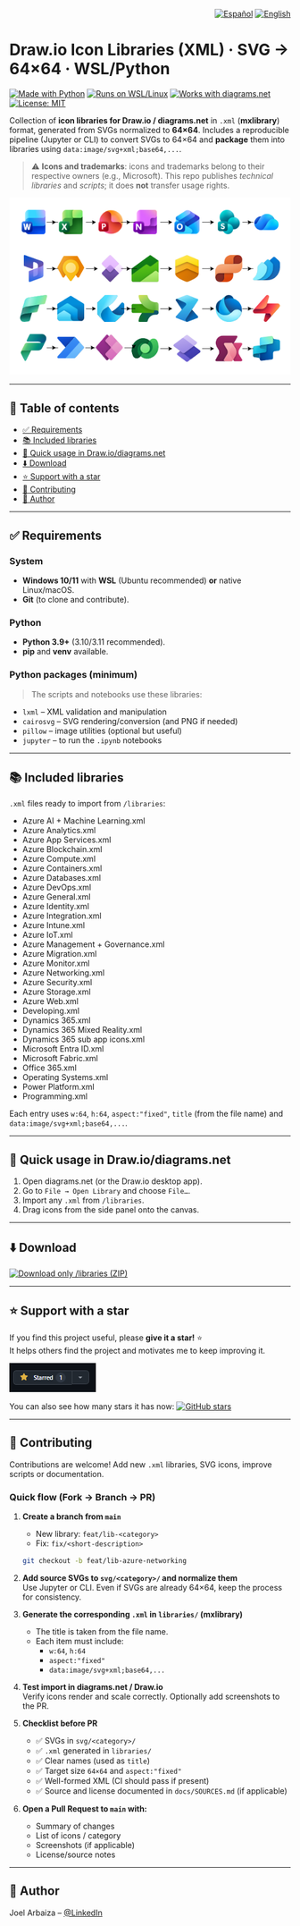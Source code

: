 <p align="right">
    <a href="README.md"><img src="https://img.shields.io/badge/lang-ES-red" alt="Español"></a>
    <a href="README.en.md"><img src="https://img.shields.io/badge/lang-EN-blue" alt="English"></a>
</p>

# Draw.io Icon Libraries (XML) · SVG → 64×64 · WSL/Python
[![Made with Python](https://img.shields.io/badge/Made%20with-Python-3776AB?logo=python&logoColor=white)](#)
[![Runs on WSL/Linux](https://img.shields.io/badge/WSL%20%2F%20Linux-supported-success)](#)
[![Works with diagrams.net](https://img.shields.io/badge/Works%20with-diagrams.net%20%2F%20Draw.io-brightgreen)](#)
[![License: MIT](https://img.shields.io/badge/License-MIT-yellow.svg)](LICENSE)

Collection of **icon libraries for Draw.io / diagrams.net** in `.xml` (**mxlibrary**) format, generated from SVGs normalized to **64×64**. Includes a reproducible pipeline (Jupyter or CLI) to convert SVGs to 64×64 and **package** them into libraries using `data:image/svg+xml;base64,...`.

> ⚠️ **Icons and trademarks**: icons and trademarks belong to their respective owners (e.g., Microsoft). This repo publishes *technical libraries* and *scripts*; it does **not** transfer usage rights.

![Optional banner](images/banner.png)

---

## 🧭 Table of contents

- [✅ Requirements](#requirements)
- [📚 Included libraries](#included-libraries)
- [🚀 Quick usage in Draw.io/diagrams.net](#quick-usage-in-drawiodiagramsnet)
- [⬇️ Download](#download)
- [⭐ Support with a star](#support-with-a-star)
- [🤝 Contributing](#contributing)
- [👤 Author](#author)

---

## ✅ Requirements

### System
- **Windows 10/11** with **WSL** (Ubuntu recommended) **or** native Linux/macOS.
- **Git** (to clone and contribute).

### Python
- **Python 3.9+** (3.10/3.11 recommended).
- **pip** and **venv** available.

### Python packages (minimum)
> The scripts and notebooks use these libraries:
- `lxml` – XML validation and manipulation
- `cairosvg` – SVG rendering/conversion (and PNG if needed)
- `pillow` – image utilities (optional but useful)
- `jupyter` – to run the `.ipynb` notebooks

---

## 📚 Included libraries

`.xml` files ready to import from `/libraries`:

- Azure AI + Machine Learning.xml
- Azure Analytics.xml
- Azure App Services.xml
- Azure Blockchain.xml
- Azure Compute.xml
- Azure Containers.xml
- Azure Databases.xml
- Azure DevOps.xml
- Azure General.xml
- Azure Identity.xml
- Azure Integration.xml
- Azure Intune.xml
- Azure IoT.xml
- Azure Management + Governance.xml
- Azure Migration.xml
- Azure Monitor.xml
- Azure Networking.xml
- Azure Security.xml
- Azure Storage.xml
- Azure Web.xml
- Developing.xml
- Dynamics 365.xml
- Dynamics 365 Mixed Reality.xml
- Dynamics 365 sub app icons.xml
- Microsoft Entra ID.xml
- Microsoft Fabric.xml
- Office 365.xml
- Operating Systems.xml
- Power Platform.xml
- Programming.xml

Each entry uses `w:64`, `h:64`, `aspect:"fixed"`, `title` (from the file name) and `data:image/svg+xml;base64,...`.

---

## 🚀 Quick usage in Draw.io/diagrams.net

1. Open diagrams.net (or the Draw.io desktop app).
2. Go to `File → Open Library` and choose `File…`.
3. Import any `.xml` from `/libraries`.
4. Drag icons from the side panel onto the canvas.

---

## ⬇️ Download

[![Download only /libraries (ZIP)](https://img.shields.io/badge/Descargar--solo--/libraries-ZIP-brightgreen)](https://download-directory.github.io/?url=https://github.com/joelarbaiza/drawio-icon-libraries/tree/main/libraries)

---

## ⭐ Support with a star

If you find this project useful, please **give it a star!** ⭐  
It helps others find the project and motivates me to keep improving it.

[![Give me a star on GitHub](images/starred.png)](https://github.com/joelarbaiza/drawio-icon-libraries)

You can also see how many stars it has now:
[![GitHub stars](https://img.shields.io/github/stars/joelarbaiza/drawio-icon-libraries?style=social)](https://github.com/joelarbaiza/drawio-icon-libraries/stargazers)

---

## 🤝 Contributing

Contributions are welcome! Add new `.xml` libraries, SVG icons, improve scripts or documentation.

### Quick flow (Fork → Branch → PR)

1. **Create a branch from `main`**  
     - New library: `feat/lib-<category>`  
     - Fix: `fix/<short-description>`  
     ```bash
     git checkout -b feat/lib-azure-networking
     ```

2. **Add source SVGs to `svg/<category>/` and normalize them**  
     Use Jupyter or CLI. Even if SVGs are already 64×64, keep the process for consistency.

3. **Generate the corresponding `.xml` in `libraries/` (mxlibrary)**  
     - The title is taken from the file name.  
     - Each item must include:  
         - `w:64`, `h:64`  
         - `aspect:"fixed"`  
         - `data:image/svg+xml;base64,...`

4. **Test import in diagrams.net / Draw.io**  
     Verify icons render and scale correctly. Optionally add screenshots to the PR.

5. **Checklist before PR**  
     - ✅ SVGs in `svg/<category>/`  
     - ✅ `.xml` generated in `libraries/`  
     - ✅ Clear names (used as `title`)  
     - ✅ Target size `64×64` and `aspect:"fixed"`  
     - ✅ Well-formed XML (CI should pass if present)  
     - ✅ Source and license documented in `docs/SOURCES.md` (if applicable)

6. **Open a Pull Request to `main` with:**  
     - Summary of changes  
     - List of icons / category  
     - Screenshots (if applicable)  
     - License/source notes

---

## 👤 Author

Joel Arbaiza – [@LinkedIn](https://www.linkedin.com/in/joelarbaiza/)

